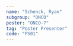 ```yaml
---
name: "Schenck, Ryan"
subgroup: "ONCO"
poster: "ONCO-7"
tag: "Poster Presenter"
code: "PS01"
---
```

